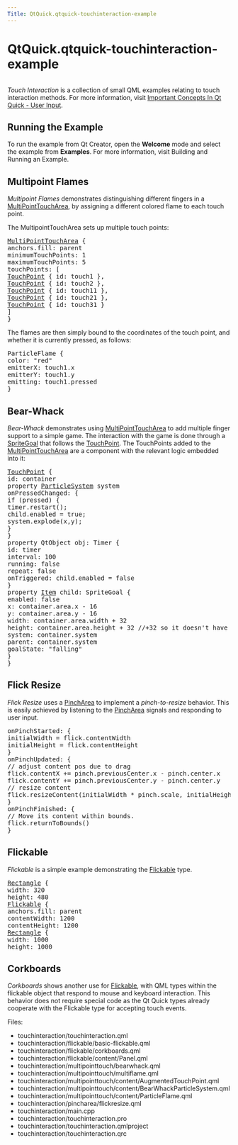 ```yaml
---
Title: QtQuick.qtquick-touchinteraction-example
---
```


# QtQuick.qtquick-touchinteraction-example

<span class="subtitle"></span>
<!-- $$$touchinteraction-description -->
<p class="centerAlign"><img src="../../../../media/qml-touchinteraction-example.png" alt="" /></p><p><i>Touch Interaction</i> is a collection of small QML examples relating to touch interaction methods. For more information, visit <a href="QtQuick.qtquick-input-topic.md">Important Concepts In Qt Quick - User Input</a>.</p>
<h2 id="running-the-example">Running the Example</h2>
<p>To run the example from Qt Creator, open the <b>Welcome</b> mode and select the example from <b>Examples</b>. For more information, visit Building and Running an Example.</p>
<h2 id="multipoint-flames">Multipoint Flames</h2>
<p><i>Multipoint Flames</i> demonstrates distinguishing different fingers in a <a href="QtQuick.MultiPointTouchArea.md">MultiPointTouchArea</a>, by assigning a different colored flame to each touch point.</p>
<p>The MultipointTouchArea sets up multiple touch points:</p>
<pre class="qml"><span class="type"><a href="QtQuick.MultiPointTouchArea.md">MultiPointTouchArea</a></span> {
<span class="name">anchors</span>.fill: <span class="name">parent</span>
<span class="name">minimumTouchPoints</span>: <span class="number">1</span>
<span class="name">maximumTouchPoints</span>: <span class="number">5</span>
<span class="name">touchPoints</span>: [
<span class="type"><a href="QtQuick.TouchPoint.md">TouchPoint</a></span> { <span class="name">id</span>: <span class="name">touch1</span> },
<span class="type"><a href="QtQuick.TouchPoint.md">TouchPoint</a></span> { <span class="name">id</span>: <span class="name">touch2</span> },
<span class="type"><a href="QtQuick.TouchPoint.md">TouchPoint</a></span> { <span class="name">id</span>: <span class="name">touch11</span> },
<span class="type"><a href="QtQuick.TouchPoint.md">TouchPoint</a></span> { <span class="name">id</span>: <span class="name">touch21</span> },
<span class="type"><a href="QtQuick.TouchPoint.md">TouchPoint</a></span> { <span class="name">id</span>: <span class="name">touch31</span> }
]
}</pre>
<p>The flames are then simply bound to the coordinates of the touch point, and whether it is currently pressed, as follows:</p>
<pre class="qml"><span class="type">ParticleFlame</span> {
<span class="name">color</span>: <span class="string">&quot;red&quot;</span>
<span class="name">emitterX</span>: <span class="name">touch1</span>.<span class="name">x</span>
<span class="name">emitterY</span>: <span class="name">touch1</span>.<span class="name">y</span>
<span class="name">emitting</span>: <span class="name">touch1</span>.<span class="name">pressed</span>
}</pre>
<h2 id="bear-whack">Bear-Whack</h2>
<p><i>Bear-Whack</i> demonstrates using <a href="QtQuick.MultiPointTouchArea.md">MultiPointTouchArea</a> to add multiple finger support to a simple game. The interaction with the game is done through a <a href="QtQuick.Particles.SpriteGoal.md">SpriteGoal</a> that follows the <a href="QtQuick.TouchPoint.md">TouchPoint</a>. The TouchPoints added to the <a href="QtQuick.MultiPointTouchArea.md">MultiPointTouchArea</a> are a component with the relevant logic embedded into it:</p>
<pre class="qml"><span class="type"><a href="QtQuick.TouchPoint.md">TouchPoint</a></span> {
<span class="name">id</span>: <span class="name">container</span>
property <span class="type"><a href="QtQuick.Particles.ParticleSystem.md">ParticleSystem</a></span> <span class="name">system</span>
<span class="name">onPressedChanged</span>: {
<span class="keyword">if</span> (<span class="name">pressed</span>) {
<span class="name">timer</span>.<span class="name">restart</span>();
<span class="name">child</span>.<span class="name">enabled</span> <span class="operator">=</span> <span class="number">true</span>;
<span class="name">system</span>.<span class="name">explode</span>(<span class="name">x</span>,<span class="name">y</span>);
}
}
property <span class="type">QtObject</span> <span class="name">obj</span>: <span class="name">Timer</span> {
<span class="name">id</span>: <span class="name">timer</span>
<span class="name">interval</span>: <span class="number">100</span>
<span class="name">running</span>: <span class="number">false</span>
<span class="name">repeat</span>: <span class="number">false</span>
<span class="name">onTriggered</span>: <span class="name">child</span>.<span class="name">enabled</span> <span class="operator">=</span> <span class="number">false</span>
}
property <span class="type"><a href="QtQuick.Item.md">Item</a></span> <span class="name">child</span>: <span class="name">SpriteGoal</span> {
<span class="name">enabled</span>: <span class="number">false</span>
<span class="name">x</span>: <span class="name">container</span>.<span class="name">area</span>.<span class="name">x</span> <span class="operator">-</span> <span class="number">16</span>
<span class="name">y</span>: <span class="name">container</span>.<span class="name">area</span>.<span class="name">y</span> <span class="operator">-</span> <span class="number">16</span>
<span class="name">width</span>: <span class="name">container</span>.<span class="name">area</span>.<span class="name">width</span> <span class="operator">+</span> <span class="number">32</span>
<span class="name">height</span>: <span class="name">container</span>.<span class="name">area</span>.<span class="name">height</span> <span class="operator">+</span> <span class="number">32</span> <span class="comment">//+32 so it doesn't have to hit the exact center</span>
<span class="name">system</span>: <span class="name">container</span>.<span class="name">system</span>
<span class="name">parent</span>: <span class="name">container</span>.<span class="name">system</span>
<span class="name">goalState</span>: <span class="string">&quot;falling&quot;</span>
}
}</pre>
<h2 id="flick-resize">Flick Resize</h2>
<p><i>Flick Resize</i> uses a <a href="QtQuick.PinchArea.md">PinchArea</a> to implement a <i>pinch-to-resize</i> behavior. This is easily achieved by listening to the <a href="QtQuick.PinchArea.md">PinchArea</a> signals and responding to user input.</p>
<pre class="qml"><span class="name">onPinchStarted</span>: {
<span class="name">initialWidth</span> <span class="operator">=</span> <span class="name">flick</span>.<span class="name">contentWidth</span>
<span class="name">initialHeight</span> <span class="operator">=</span> <span class="name">flick</span>.<span class="name">contentHeight</span>
}
<span class="name">onPinchUpdated</span>: {
<span class="comment">// adjust content pos due to drag</span>
<span class="name">flick</span>.<span class="name">contentX</span> <span class="operator">+=</span> <span class="name">pinch</span>.<span class="name">previousCenter</span>.<span class="name">x</span> <span class="operator">-</span> <span class="name">pinch</span>.<span class="name">center</span>.<span class="name">x</span>
<span class="name">flick</span>.<span class="name">contentY</span> <span class="operator">+=</span> <span class="name">pinch</span>.<span class="name">previousCenter</span>.<span class="name">y</span> <span class="operator">-</span> <span class="name">pinch</span>.<span class="name">center</span>.<span class="name">y</span>
<span class="comment">// resize content</span>
<span class="name">flick</span>.<span class="name">resizeContent</span>(<span class="name">initialWidth</span> <span class="operator">*</span> <span class="name">pinch</span>.<span class="name">scale</span>, <span class="name">initialHeight</span> <span class="operator">*</span> <span class="name">pinch</span>.<span class="name">scale</span>, <span class="name">pinch</span>.<span class="name">center</span>)
}
<span class="name">onPinchFinished</span>: {
<span class="comment">// Move its content within bounds.</span>
<span class="name">flick</span>.<span class="name">returnToBounds</span>()
}</pre>
<h2 id="flickable">Flickable</h2>
<p><i>Flickable</i> is a simple example demonstrating the <a href="QtQuick.qtquick-touchinteraction-example.md#flickable">Flickable</a> type.</p>
<pre class="qml"><span class="type"><a href="QtQuick.Rectangle.md">Rectangle</a></span> {
<span class="name">width</span>: <span class="number">320</span>
<span class="name">height</span>: <span class="number">480</span>
<span class="type"><a href="QtQuick.Flickable.md">Flickable</a></span> {
<span class="name">anchors</span>.fill: <span class="name">parent</span>
<span class="name">contentWidth</span>: <span class="number">1200</span>
<span class="name">contentHeight</span>: <span class="number">1200</span>
<span class="type"><a href="QtQuick.Rectangle.md">Rectangle</a></span> {
<span class="name">width</span>: <span class="number">1000</span>
<span class="name">height</span>: <span class="number">1000</span></pre>
<h2 id="corkboards">Corkboards</h2>
<p><i>Corkboards</i> shows another use for <a href="QtQuick.qtquick-touchinteraction-example.md#flickable">Flickable</a>, with QML types within the flickable object that respond to mouse and keyboard interaction. This behavior does not require special code as the Qt Quick types already cooperate with the Flickable type for accepting touch events.</p>
<p>Files:</p>
<ul>
<li>touchinteraction/touchinteraction.qml</li>
<li>touchinteraction/flickable/basic-flickable.qml</li>
<li>touchinteraction/flickable/corkboards.qml</li>
<li>touchinteraction/flickable/content/Panel.qml</li>
<li>touchinteraction/multipointtouch/bearwhack.qml</li>
<li>touchinteraction/multipointtouch/multiflame.qml</li>
<li>touchinteraction/multipointtouch/content/AugmentedTouchPoint.qml</li>
<li>touchinteraction/multipointtouch/content/BearWhackParticleSystem.qml</li>
<li>touchinteraction/multipointtouch/content/ParticleFlame.qml</li>
<li>touchinteraction/pincharea/flickresize.qml</li>
<li>touchinteraction/main.cpp</li>
<li>touchinteraction/touchinteraction.pro</li>
<li>touchinteraction/touchinteraction.qmlproject</li>
<li>touchinteraction/touchinteraction.qrc</li>
</ul>
<!-- @@@touchinteraction -->
